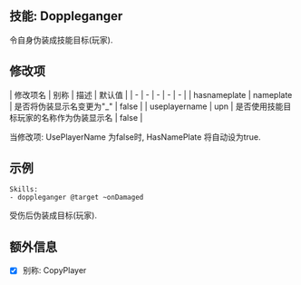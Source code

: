 技能: Doppleganger
--------------------------

令自身伪装成技能目标(玩家).

修改项
------

| 修改项名 | 别称 | 描述 | 默认值 |
| - | - | - | - | - |
| hasnameplate | nameplate | 是否将伪装显示名变更为"_" | false |
| useplayername | upn | 是否使用技能目标玩家的名称作为伪装显示名 | false |

当修改项: UsePlayerName 为false时, HasNamePlate 将自动设为true.

示例
--------

    Skills:
    - doppleganger @target ~onDamaged

受伤后伪装成目标(玩家).

额外信息
-------

- [x] 别称: CopyPlayer